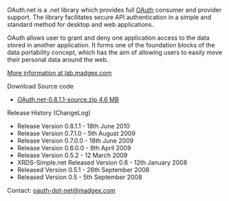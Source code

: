 OAuth.net is a .net library which provides full [OAuth](http://oauth.net/) consumer and provider support. The library facilitates secure API authentication in a simple and standard method for desktop and web applications.

OAuth allows user to grant and deny one application access to the data stored in another application. It forms one of the foundation blocks of the data portability concept, which has the aim of allowing users to easily move their personal data around the web.

[More information at lab.madgex.com](http://lab.madgex.com/oauth-net/)

Download Source code

  * [OAuth.net-0.8.1.1-source.zip 4.6 MB](http://code.google.com/p/oauth-dot-net/downloads/detail?name=OAuthNet-source-0.8.1.1.zip)

Release History (ChangeLog)
  * Release Version 0.8.1.1 - 18th June 2010
  * Release Version 0.7.1.0 - 5th August 2009
  * Release Version 0.7.0.0 - 18th June 2009
  * Release Version 0.6.0.0 - 9th April 2009
  * Release Version 0.5.2 - 12 March 2009
  * XRDS-Simple.net Released Version 0.6 - 12th January 2008
  * Released Version 0.5.1 - 26th September 2008
  * Released Version 0.5 - 5th September 2008

Contact: [oauth-dot-net@madgex.com](mailto:oauth-dot-net@madgex.com)

